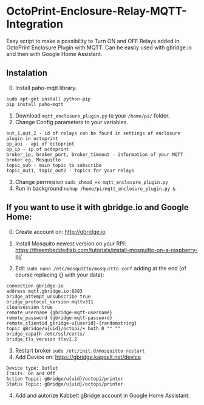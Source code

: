 # OctoPrint-Enclosure-Relay-MQTT-Integration

Easy script to make a possibility to Turn ON and OFF Relays added in OctoPrint Enclosure Plugin with MQTT. 
Can be easliy used with gbridge.io and then with Google Home Assistant.

## Instalation

0. Install paho-mqtt library.
```
sudo apt-get install python-pip
pip install paho-mqtt
```
1. Download ```mqtt_enclosure_plugin.py``` to your ```/home/pi/``` folder.
2. Change Config parameters to your variables.
```
out_1,out_2 - id of relays can be found in settings of enclosure plugin in octoprint
op_api - api of octoprint 
op_ip - ip of octoprint
broker_ip, broker_port, broker_timeout - information of your MQTT broker eg. Mosquitto
topic_sub - main topic to subscribe
topic_out1, topic_out2 - topics for your relays
```
3. Change perrmision ```sudo chmod +x mqtt_enclosure_plugin.py```
4. Run in background ```nohup /home/pi/mqtt_enclosure_plugin.py &```

## If you want to use it with gbridge.io and Google Home:

0. Create account on: http://gbridge.io

1. Install Mosquito newest version on your RPI: https://theembeddedlab.com/tutorials/install-mosquitto-on-a-raspberry-pi/

2. Edit ```sudo nano /etc/mosquitto/mosquitto.conf``` adding at the end (of course replacing {} with your data):
```
connection gbridge-io
address mqtt.gbridge.io:8883
bridge_attempt_unsubscribe true
bridge_protocol_version mqttv311
cleansession true
remote_username {gbridge-mqtt-username}
remote_password {gbridge-mqtt-password}
remote_clientid gbridge-u{userid}-{randomstring}
topic gBridge/u{uid}/octopi/+ both 0 "" ""
bridge_capath /etc/ssl/certs/
bridge_tls_version tlsv1.2
```
3. Restart broker 
```sudo /etc/init.d/mosquitto restart```
3. Add Device on: https://gbridge.kappelt.net/device
```
Device type: Outlet
Traits: On and Off
Action Topic: gBridge/u{uid}/octopi/printer
Status Topic: gBridge/u{uid}/octopi/printer
```
4. Add and autorize Kabbelt gBridge account in Google Home Assistant.
